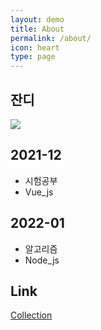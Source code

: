 ```yaml
---
layout: demo
title: About
permalink: /about/
icon: heart
type: page
---
```




## 잔디

<img src="https://ghchart.rshah.org/219138/B31l"/>

## 2021-12

- 시험공부
- Vue_js

## 2022-01

- 알고리즘
- Node_js

## Link

[Collection](https://b31l.github.io/collection/)


